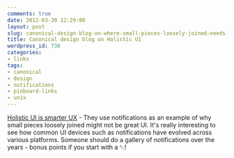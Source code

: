 ```yaml
---
comments: true
date: 2012-03-30 12:29:00
layout: post
slug: canonical-design-blog-on-where-small-pieces-loosely-joined-needs-some-tweaking
title: Canonical design blog on Holistic UI
wordpress_id: 738
categories:
- links
tags:
- canonical
- design
- notifications
- pinboard-links
- unix
---
```


[Holistic UI is smarter UX](http://design.canonical.com/2012/03/holistic-ui-is-smarter-ux/) - They use notifications as an example of why small pieces loosely joined might not be great UI. It's really interesting to see how common UI devices such as notifications have evolved across various platforms. Someone should do a gallery of notifications over the years - bonus points if you start with a ␇!
